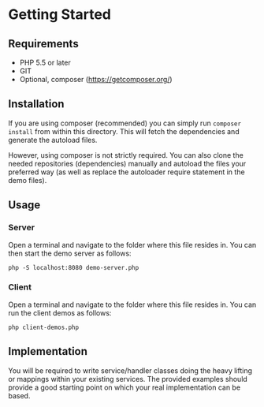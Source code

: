 # Getting Started

## Requirements
- PHP 5.5 or later
- GIT
- Optional, composer (https://getcomposer.org/)

## Installation
If you are using composer (recommended) you can simply run ``composer install`` from 
within this directory. This will fetch the dependencies and generate the autoload files. 

However, using composer is not strictly required. You can also clone the needed repositories 
(dependencies) manually and autoload the files your preferred way 
(as well as replace the autoloader require statement in the demo files).

## Usage

### Server
Open a terminal and navigate to the folder where this file resides in. 
You can then start the demo server as follows:

``
php -S localhost:8080 demo-server.php 
``

### Client

Open a terminal and navigate to the folder where this file resides in. 
You can run the client demos as follows:

``
php client-demos.php 
``

## Implementation

You will be required to write service/handler classes doing the heavy lifting or mappings 
within your existing services. The provided examples should provide a good starting point on which your 
real implementation can be based.
